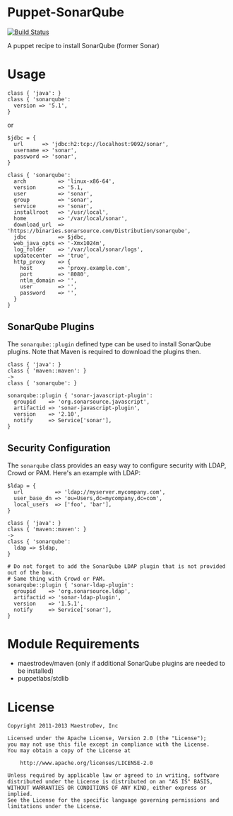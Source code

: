 Puppet-SonarQube
================

[![Build Status](https://travis-ci.org/maestrodev/puppet-sonarqube.svg?branch=master)](https://travis-ci.org/juan-leon/puppet-sonarqube)

A puppet recipe to install SonarQube (former Sonar)


# Usage

    class { 'java': }
    class { 'sonarqube':
      version => '5.1',
    }

or

    $jdbc = {
      url      => 'jdbc:h2:tcp://localhost:9092/sonar',
      username => 'sonar',
      password => 'sonar',
    }

    class { 'sonarqube':
      arch          => 'linux-x86-64',
      version       => '5.1,
      user          => 'sonar',
      group         => 'sonar',
      service       => 'sonar',
      installroot   => '/usr/local',
      home          => '/var/local/sonar',
      download_url  => 'https://binaries.sonarsource.com/Distribution/sonarqube',
      jdbc          => $jdbc,
      web_java_opts => '-Xmx1024m',
      log_folder    => '/var/local/sonar/logs',
      updatecenter  => 'true',
      http_proxy    => {
      	host        => 'proxy.example.com',
      	port        => '8080',
      	ntlm_domain => '',
      	user        => '',
      	password    => '',
      }
    }

## SonarQube Plugins

The `sonarqube::plugin` defined type can be used to install SonarQube plugins. Note that Maven is required to download the plugins then.

    class { 'java': }
    class { 'maven::maven': }
    ->
    class { 'sonarqube': }
    
    sonarqube::plugin { 'sonar-javascript-plugin':
      groupid    => 'org.sonarsource.javascript',
      artifactid => 'sonar-javascript-plugin',
      version    => '2.10',
      notify     => Service['sonar'],
    }
    

## Security Configuration

The `sonarqube` class provides an easy way to configure security with LDAP, Crowd or PAM. Here's an example with LDAP:

    $ldap = {
      url          => 'ldap://myserver.mycompany.com',
      user_base_dn => 'ou=Users,dc=mycompany,dc=com',
      local_users  => ['foo', 'bar'],
    }

    class { 'java': }
    class { 'maven::maven': }
    ->
    class { 'sonarqube':
      ldap => $ldap,
    }

    # Do not forget to add the SonarQube LDAP plugin that is not provided out of the box.
    # Same thing with Crowd or PAM.
    sonarqube::plugin { 'sonar-ldap-plugin':
      groupid    => 'org.sonarsource.ldap',
      artifactid => 'sonar-ldap-plugin',
      version    => '1.5.1',
      notify     => Service['sonar'],
    }


# Module Requirements

* maestrodev/maven (only if additional SonarQube plugins are needed to be installed)
* puppetlabs/stdlib

# License

    Copyright 2011-2013 MaestroDev, Inc

    Licensed under the Apache License, Version 2.0 (the "License");
    you may not use this file except in compliance with the License.
    You may obtain a copy of the License at

        http://www.apache.org/licenses/LICENSE-2.0

    Unless required by applicable law or agreed to in writing, software
    distributed under the License is distributed on an "AS IS" BASIS,
    WITHOUT WARRANTIES OR CONDITIONS OF ANY KIND, either express or implied.
    See the License for the specific language governing permissions and
    limitations under the License.
